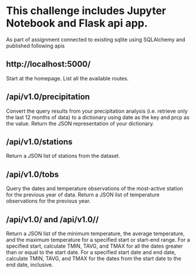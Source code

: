 # This challenge includes Jupyter Notebook and Flask api app.

As part of assignment connected to existing sqlite using SQLAlchemy and published following apis

## http://localhost:5000/
Start at the homepage.
List all the available routes.

## /api/v1.0/precipitation
Convert the query results from your precipitation analysis (i.e. retrieve only the last 12 months of data) to a dictionary using date as the key and prcp as the value.
Return the JSON representation of your dictionary.

## /api/v1.0/stations
Return a JSON list of stations from the dataset.

## /api/v1.0/tobs
Query the dates and temperature observations of the most-active station for the previous year of data.
Return a JSON list of temperature observations for the previous year.

## /api/v1.0/<start> and /api/v1.0/<start>/<end>
Return a JSON list of the minimum temperature, the average temperature, and the maximum temperature for a specified start or start-end range.
For a specified start, calculate TMIN, TAVG, and TMAX for all the dates greater than or equal to the start date.
For a specified start date and end date, calculate TMIN, TAVG, and TMAX for the dates from the start date to the end date, inclusive.
